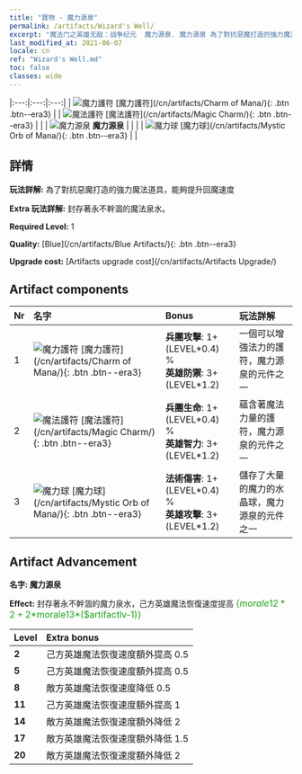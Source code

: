 ```yaml
---
title: "寶物 - 魔力源泉"
permalink: /artifacts/Wizard's Well/
excerpt: "魔法门之英雄无敌：战争纪元  魔力源泉. 魔力源泉 為了對抗惡魔打造的強力魔法道具，能夠提升回魔速度"
last_modified_at: 2021-06-07
locale: cn
ref: "Wizard's Well.md"
toc: false
classes: wide
---
```


  |:---:|:---:|:---:| 
  | ![魔力護符](/images/t/artifact_40211.png) [魔力護符](/cn/artifacts/Charm of Mana/){: .btn .btn--era3} |   | ![魔法護符](/images/t/artifact_40212.png) [魔法護符](/cn/artifacts/Magic Charm/){: .btn .btn--era3} | 
  |   | ![魔力源泉](/images/t/icon_artifact_21.png) **魔力源泉** |  | 
  |   | ![魔力球](/images/t/artifact_40213.png) [魔力球](/cn/artifacts/Mystic Orb of Mana/){: .btn .btn--era3} |   | 


## 詳情

 **玩法詳解:** 為了對抗惡魔打造的強力魔法道具，能夠提升回魔速度

 **Extra 玩法詳解:** 封存著永不幹涸的魔法泉水。

 **Required Level:** 1

 **Quality:** [Blue](/cn/artifacts/Blue Artifacts/){: .btn .btn--era3}

 **Upgrade cost:** [Artifacts upgrade cost](/cn/artifacts/Artifacts Upgrade/)



## Artifact components

  | Nr |    名字    |   Bonus | 玩法詳解 | 
  |:---|:-----------|:--------|:------------| 
  | 1 | ![魔力護符](/images/t/artifact_40211.png) [魔力護符](/cn/artifacts/Charm of Mana/){: .btn .btn--era3} | **兵團攻擊**: 1+(LEVEL\*0.4) %<br/>**英雄防禦**: 3+(LEVEL\*1.2) | 一個可以增強法力的護符，魔力源泉的元件之一 | 
  | 2 | ![魔法護符](/images/t/artifact_40212.png) [魔法護符](/cn/artifacts/Magic Charm/){: .btn .btn--era3} | **兵團生命**: 1+(LEVEL\*0.4) %<br/>**英雄智力**: 3+(LEVEL\*1.2) | 蘊含著魔法力量的護符，魔力源泉的元件之一 | 
  | 3 | ![魔力球](/images/t/artifact_40213.png) [魔力球](/cn/artifacts/Mystic Orb of Mana/){: .btn .btn--era3} | **法術傷害**: 1+(LEVEL\*0.4) %<br/>**英雄攻擊**: 3+(LEVEL\*1.2) | 儲存了大量的魔力的水晶球，魔力源泉的元件之一 | 


## Artifact Advancement

 **名字: 魔力源泉**

 **Effect:** 封存著永不幹涸的魔力泉水，己方英雄魔法恢復速度提高 <span style="color: #1ca216;font-size:16px">{$morale12*2+2*$morale13*($artifactlv-1)}</span>

  |  Level  |    Extra bonus  | 
  |:--------|:----------------| 
  | **2** | 己方英雄魔法恢復速度額外提高 0.5 | 
  | **5** | 己方英雄魔法恢復速度額外提高 0.5 | 
  | **8** | 敵方英雄魔法恢復速度降低 0.5 | 
  | **11** | 己方英雄魔法恢復速度額外提高 1 | 
  | **14** | 敵方英雄魔法恢復速度額外降低 2 | 
  | **17** | 敵方英雄魔法恢復速度額外降低 1.5 | 
  | **20** | 敵方英雄魔法恢復速度額外降低 2 | 
